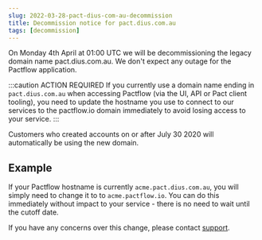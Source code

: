 ```yaml
---
slug: 2022-03-28-pact-dius-com-au-decommission
title: Decommission notice for pact.dius.com.au
tags: [decommission]
---
```


On Monday 4th April at 01:00 UTC we will be decommissioning the legacy domain name pact.dius.com.au. We don't expect any outage for the Pactflow application.

:::caution ACTION REQUIRED
If you currently use a domain name ending in `pact.dius.com.au` when accessing Pactflow (via the UI, API or Pact client tooling), you need to update the hostname you use to connect to our services to the pactflow.io domain immediately to avoid losing access to your service.
:::

Customers who created accounts on or after July 30 2020 will automatically be using the new domain.

## Example

If your Pactflow hostname is currently `acme.pact.dius.com.au`, you will simply need to change it to to `acme.pactflow.io`. You can do this immediately without impact to your service - there is no need to wait until the cutoff date.

If you have any concerns over this change, please contact [support](mailto:support@pactflow.io).
